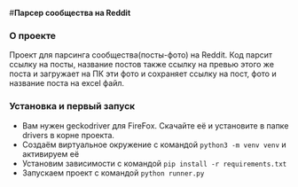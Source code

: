 #**Парсер сообщества на Reddit**
### О проекте
Проект для парсинга сообщества(посты-фото) на Reddit.
Код парсит ссылку на посты, название постов также ссылку на 
превью этого же поста и загружает на ПК эти фото и сохраняет ссылку на пост, 
фото и название поста на excel файл. 
 
### Установка и первый запуск
* Вам нужен geckodriver для FireFox. Скачайте её и установите
в папке drivers в корне проекта.
* Создаём виртуальное окружение с командой `python3 -m venv venv` 
и активируем её
* Установим зависимости с командой `pip install -r requirements.txt`
* Запускаем проект с командой `python runner.py`
